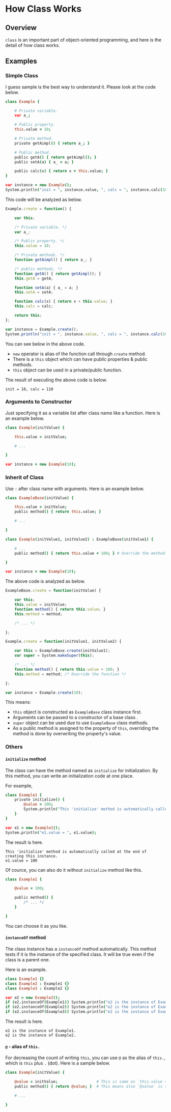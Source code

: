 # How Class Works

## Overview

`class` is an important part of object-oriented programming,
and here is the detail of how class works.

## Examples

### Simple Class

I guess sample is the best way to understand it.
Please look at the code below.

```coffee
class Example {

    # Private variable.
    var a_;

    # Public property.
    this.value = 10;

    # Private method.
    private getAimpl() { return a_; }

    # Public method.
    public getA() { return getAimpl(); }
    public setA(a) { a_ = a; }

    public calc(x) { return x + this.value; }
}

var instance = new Example();
System.println("init = ", instance.value, ", calc = ", instance.calc(100));
```

This code will be analyzed as below.

```js
Example.create = function() {

    var this;

    /* Private variable. */
    var a_;

    /* Public property. */
    this.value = 10;

    /* Private methods. */
    function getAimpl() { return a_; }

    /* public methods. */
    function getA() { return getAimpl(); }
    this.getA = getA;

    function setA(a) { a_ = a; }
    this.setA = setA;

    function calc(x) { return x + this.value; }
    this.calc = calc;

    return this;
};

var instance = Example.create();
System.println("init = ", instance.value, ", calc = ", instance.calc(100));
```

You can see below in the above code.

*   `new` operator is alias of the function call through `create` method.
*   There is a `this` object which can have public properties & public methods.
*   `this` object can be used in a private/public function.

The result of executing the above code is below.

```
init = 10, calc = 110
```

### Arguments to Constructor

Just specifying it as a variable list after class name like a function.
Here is an example below.

```coffee
class Example(initValue) {

    this.value = initValue;

    # ...

}

var instance = new Example(10);
```

### Inherit of Class

Use `:` after class name with arguments.
Here is an example below.

```coffee
class ExampleBase(initValue) {

    this.value = initValue;
    public method() { return this.value; }

    # ...

}

class Example(initValue1, initValue2) : ExampleBase(initValue1) {

    # ...
    public method() { return this.value + 100; } # Override the method.

}

var instance = new Example(10);
```

The above code is analyzed as below.

```js
ExampleBase.create = function(initValue) {

    var this;
    this.value = initValue;
    function method() { return this.value; }
    this.method = method;

    /* ... */

};

Example.create = function(initValue1, initValue2) {

    var this = ExampleBase.create(initValue1);
    var super = System.makeSuper(this);

    /* ... */
    function method() { return this.value + 100; }
    this.method = method; /* Override the function */

};

var instance = Example.create(10);
```

This means:

*   `this` object is constructed as `ExampleBase` class instance first.
*   Arguments can be passed to a constructor of a base class .
*   `super` object can be used due to use `ExampleBase` class methods.
*   As a public method is assigned to the property of `this`,
    overriding the method is done by overwriting the property's value.

### Others

#### `initialize` method

The class can have the method named as `initialize` for initialization.
By this method, you can write an initialization code at one place.

For example,

```coffee
class Example1 {
    private initialize() {
        @value = 100;
        System.println("This 'initialize' method is automatically called at the end of creating this instance.");
    }
}

var e1 = new Example1();
System.println("e1.value = ", e1.value);
```

The result is here.

```
This 'initialize' method is automatically called at the end of creating this instance.
e1.value = 100
```

Of cource, you can also do it without `initialize` method like this.

```coffee
class Example1 {

    @value = 100;

    public method() {
        /* ... */
    }

}
```

You can choose it as you like.

#### `instanceOf` method

The class instance has a `instanceOf` method automatically.
This method tests if it is the instance of the specified class.
It will be true even if the class is a parent one.

Here is an example.

```coffee
class Example1 {}
class Example2 : Example1 {}
class Example3 : Example2 {}

var e2 = new Example2();
if (e2.instanceOf(Example1)) System.println("e2 is the instance of Example1.");
if (e2.instanceOf(Example2)) System.println("e2 is the instance of Example2.");
if (e2.instanceOf(Example3)) System.println("e2 is the instance of Example3.");
```

The result is here.

```
e2 is the instance of Example1.
e2 is the instance of Example2.
```

#### `@` - alias of `this.`

For decreasing the count of writing `this`, you can use `@` as the alias of `this.`, which is `this` plus `.` (dot).
Here is a sample below.

```coffee
class Example(initValue) {

    @value = initValue;                 # This is same as `this.value = initValue;`.
    public method() { return @value; }  # This means also `@value` is same as `this.value`.

    # ...

}
```

